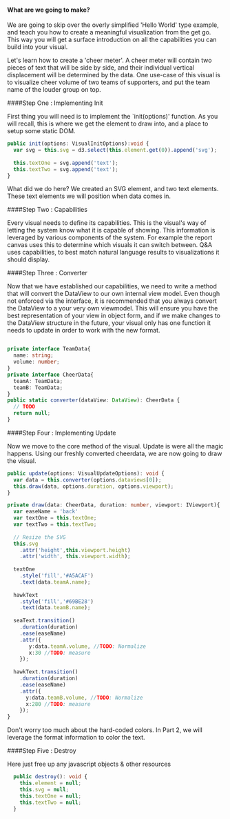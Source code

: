 #### What are we going to make?

We are going to skip over the overly simplified 'Hello World' type example, and teach you how to create a meaningful visualization from the get go. This way you will get a surface introduction on all the capabilities you can build into your visual. 

Let's learn how to create a 'cheer meter'. A cheer meter will contain two pieces of text that will be side by side, and their individual vertical displacement will be determined by the data. One use-case of this visual is to visualize cheer volume of two teams of supporters, and put the team name of the louder group on top.

####Step One : Implementing Init

First thing you will need is to implement the `init(options)' function. As you will recall, this is where we get the element to draw into, and a place to setup some static DOM.

```typescript
public init(options: VisualInitOptions):void {         
  var svg = this.svg = d3.select(this.element.get(0)).append('svg');
            
  this.textOne = svg.append('text');    
  this.textTwo = svg.append('text');
}
```

What did we do here? We created an SVG element, and two text elements. These text elements we will position when data comes in. 


####Step Two : Capabilities

Every visual needs to define its capabilities. This is the visual's way of letting the system know what it is capable of showing. This information is leveraged by various components of the system. For example the report canvas uses this to determine which visuals it can switch between. Q&A uses capabilities, to best match natural language results to visualizations it should display. 

####Step Three : Converter

Now that we have established our capabilities, we need to write a method that will convert the DataView to our own internal view model. Even though not enforced via the interface, it is recommended that you always convert the DataView to a your very own viewmodel. This will ensure you have the best representation of your view in object form, and if we make changes to the DataView structure in the future, your visual only has one function it needs to update in order to work with the new format.  

```typescript

private interface TeamData{
  name: string;
  volume: number;
}
private interface CheerData{
  teamA: TeamData;
  teamB: TeamData;
}
public static converter(dataView: DataView): CheerData {
  // TODO
  return null;
}
```

####Step Four : Implementing Update

Now we move to the core method of the visual. Update is were all the magic happens. Using our freshly converted cheerdata, we are now going to draw the visual.

```typescript
public update(options: VisualUpdateOptions): void {
  var data = this.converter(options.dataviews[0]);
  this.draw(data, options.duration, options.viewport);
}

private draw(data: CheerData, duration: number, viewport: IViewport){
  var easeName = 'back'
  var textOne = this.textOne;
  var textTwo = this.textTwo;
            
  // Resize the SVG
  this.svg
    .attr('height',this.viewport.height)
    .attr('width', this.viewport.width);
            
  textOne
    .style('fill','#A5ACAF')
    .text(data.teamA.name);
                
  hawkText
    .style('fill','#69BE28')
    .text(data.teamB.name);
  
  seaText.transition()
    .duration(duration)
    .ease(easeName)
    .attr({
       y:data.teamA.volume, //TODO: Normalize
       x:30 //TODO: measure
    });
                
  hawkText.transition()
    .duration(duration)
    .ease(easeName)
    .attr({
      y:data.teamB.volume, //TODO: Normalize
      x:280 //TODO: measure
    });
}
```

Don't worry too much about the hard-coded colors. In Part 2, we will leverage the format information to color the text.

####Step Five : Destroy

Here just free up any javascript objects & other resources

```typescript
  public destroy(): void {
    this.element = null;
    this.svg = null;
    this.textOne = null;
    this.textTwo = null;
  }
```